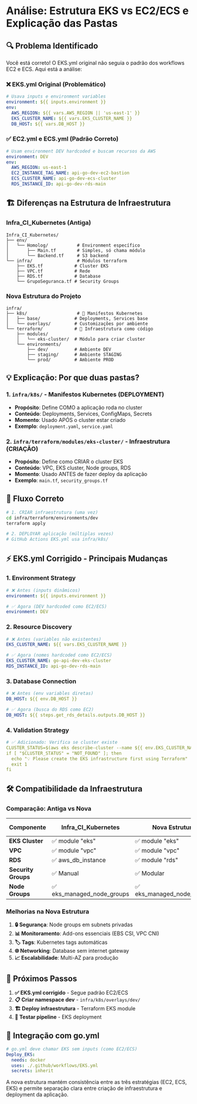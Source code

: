 # Análise: Estrutura EKS vs EC2/ECS e Explicação das Pastas

## 🔍 **Problema Identificado**

Você está correto! O EKS.yml original não seguia o padrão dos workflows EC2 e ECS. Aqui está a análise:

### **❌ EKS.yml Original (Problemático)**
```yaml
# Usava inputs e environment variables
environment: ${{ inputs.environment }}
env:
  AWS_REGION: ${{ vars.AWS_REGION || 'us-east-1' }}
  EKS_CLUSTER_NAME: ${{ vars.EKS_CLUSTER_NAME }}
  DB_HOST: ${{ vars.DB_HOST }}
```

### **✅ EC2.yml e ECS.yml (Padrão Correto)**
```yaml
# Usam environment DEV hardcoded e buscam recursos da AWS
environment: DEV
env:
  AWS_REGION: us-east-1
  EC2_INSTANCE_TAG_NAME: api-go-dev-ec2-bastion
  ECS_CLUSTER_NAME: api-go-dev-ecs-cluster
  RDS_INSTANCE_ID: api-go-dev-rds-main
```

## 🏗️ **Diferenças na Estrutura de Infraestrutura**

### **Infra_CI_Kubernetes (Antiga)**
```
Infra_CI_Kubernetes/
├── env/
│   └── Homolog/           # Environment específico
│       ├── Main.tf        # Simples, só chama módulo
│       └── Backend.tf     # S3 backend
└── infra/                 # Módulos terraform
    ├── EKS.tf            # Cluster EKS
    ├── VPC.tf            # Rede
    ├── RDS.tf            # Database
    └── GrupoSeguranca.tf # Security Groups
```

### **Nova Estrutura do Projeto**
```
infra/
├── k8s/                   # 📁 Manifestos Kubernetes
│   ├── base/             # Deployments, Services base
│   └── overlays/         # Customizações por ambiente
└── terraform/            # 📁 Infraestrutura como código
    ├── modules/
    │   └── eks-cluster/  # Módulo para criar cluster
    └── environments/
        ├── dev/          # Ambiente DEV
        ├── staging/      # Ambiente STAGING  
        └── prod/         # Ambiente PROD
```

## 💡 **Explicação: Por que duas pastas?**

### **1. `infra/k8s/`** - Manifestos Kubernetes (DEPLOYMENT)
- **Propósito**: Define COMO a aplicação roda no cluster
- **Conteúdo**: Deployments, Services, ConfigMaps, Secrets
- **Momento**: Usado APÓS o cluster estar criado
- **Exemplo**: `deployment.yaml`, `service.yaml`

### **2. `infra/terraform/modules/eks-cluster/`** - Infraestrutura (CRIAÇÃO)
- **Propósito**: Define como CRIAR o cluster EKS
- **Conteúdo**: VPC, EKS cluster, Node groups, RDS
- **Momento**: Usado ANTES de fazer deploy da aplicação
- **Exemplo**: `main.tf`, `security_groups.tf`

## 🔄 **Fluxo Correto**

```bash
# 1. CRIAR infraestrutura (uma vez)
cd infra/terraform/environments/dev
terraform apply

# 2. DEPLOYAR aplicação (múltiplas vezes) 
# GitHub Actions EKS.yml usa infra/k8s/
```

## ⚡ **EKS.yml Corrigido - Principais Mudanças**

### **1. Environment Strategy**
```yaml
# ❌ Antes (inputs dinâmicos)
environment: ${{ inputs.environment }}

# ✅ Agora (DEV hardcoded como EC2/ECS)
environment: DEV
```

### **2. Resource Discovery**
```yaml
# ❌ Antes (variables não existentes)
EKS_CLUSTER_NAME: ${{ vars.EKS_CLUSTER_NAME }}

# ✅ Agora (nomes hardcoded como EC2/ECS)
EKS_CLUSTER_NAME: go-api-dev-eks-cluster
RDS_INSTANCE_ID: api-go-dev-rds-main
```

### **3. Database Connection**
```yaml
# ❌ Antes (env variables diretas)
DB_HOST: ${{ env.DB_HOST }}

# ✅ Agora (busca do RDS como EC2)
DB_HOST: ${{ steps.get_rds_details.outputs.DB_HOST }}
```

### **4. Validation Strategy**
```yaml
# ✅ Adicionado: Verifica se cluster existe
CLUSTER_STATUS=$(aws eks describe-cluster --name ${{ env.EKS_CLUSTER_NAME }} ...)
if [ "$CLUSTER_STATUS" = "NOT_FOUND" ]; then
  echo "💡 Please create the EKS infrastructure first using Terraform"
  exit 1
fi
```

## 🛠️ **Compatibilidade da Infraestrutura**

### **Comparação: Antiga vs Nova**

| Componente | Infra_CI_Kubernetes | Nova Estrutura | ✅ Compatível |
|------------|---------------------|----------------|---------------|
| **EKS Cluster** | ✅ module "eks" | ✅ module "eks" | ✅ |
| **VPC** | ✅ module "vpc" | ✅ module "vpc" | ✅ |
| **RDS** | ✅ aws_db_instance | ✅ module "rds" | ✅ |
| **Security Groups** | ✅ Manual | ✅ Modular | ✅ |
| **Node Groups** | ✅ eks_managed_node_groups | ✅ eks_managed_node_groups | ✅ |

### **Melhorias na Nova Estrutura**

1. **🔒 Segurança**: Node groups em subnets privadas
2. **📊 Monitoramento**: Add-ons essenciais (EBS CSI, VPC CNI)
3. **🏷️ Tags**: Kubernetes tags automáticas
4. **🌐 Networking**: Database sem internet gateway
5. **📈 Escalabilidade**: Multi-AZ para produção

## 🎯 **Próximos Passos**

1. **✅ EKS.yml corrigido** - Segue padrão EC2/ECS
2. **📋 Criar namespace dev** - `infra/k8s/overlays/dev/`
3. **🏗️ Deploy infraestrutura** - Terraform EKS module
4. **🧪 Testar pipeline** - EKS deployment

## 🔗 **Integração com go.yml**

```yaml
# go.yml deve chamar EKS sem inputs (como EC2/ECS)
Deploy_EKS:
  needs: docker
  uses: ./.github/workflows/EKS.yml
  secrets: inherit
```

A nova estrutura mantém consistência entre as três estratégias (EC2, ECS, EKS) e permite separação clara entre criação de infraestrutura e deployment da aplicação.
